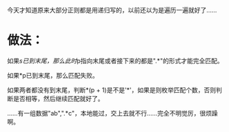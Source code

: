 今天才知道原来大部分正则都是用递归写的，以前还以为是遍历一遍就好了……

# 做法：

如果*s已到末尾，那么此时*p指向末尾或者接下来的都是".*"的形式才能完全匹配。

如果*p已到末尾，那么匹配失败。

如果两者都没有到末尾，判断*(p + 1)是不是'*'，如果是则枚举匹配个数，否则判断是否相等，然后继续匹配就好了。

……有一组数据"ab",".*c"，本地能过，交上去就不行……完全不明觉厉，很烦躁啊。